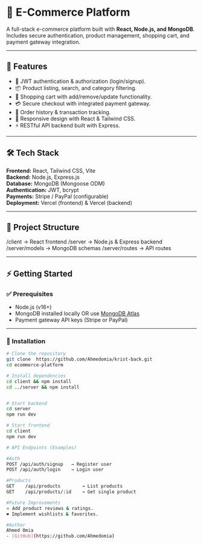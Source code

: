 # 🛒 E-Commerce Platform

A full-stack e-commerce platform built with **React, Node.js, and MongoDB**.  
Includes secure authentication, product management, shopping cart, and payment gateway integration.

---

## 🚀 Features

- 🔑 JWT authentication & authorization (login/signup).
- 📦 Product listing, search, and category filtering.
- 🛒 Shopping cart with add/remove/update functionality.
- 💳 Secure checkout with integrated payment gateway.
- 📜 Order history & transaction tracking.
- 📱 Responsive design with React & Tailwind CSS.
- ⚡ RESTful API backend built with Express.

---

## 🛠️ Tech Stack

**Frontend:** React, Tailwind CSS, Vite  
**Backend:** Node.js, Express.js  
**Database:** MongoDB (Mongoose ODM)  
**Authentication:** JWT, bcrypt  
**Payments:** Stripe / PayPal (configurable)  
**Deployment:** Vercel (frontend) & Vercel (backend)

---

## 📂 Project Structure

/client → React frontend
/server → Node.js & Express backend
/server/models → MongoDB schemas
/server/routes → API routes

---

## ⚡ Getting Started

### ✅ Prerequisites

- Node.js (v16+)
- MongoDB installed locally OR use [MongoDB Atlas](https://www.mongodb.com/atlas)
- Payment gateway API keys (Stripe or PayPal)

---

### 🔧 Installation

```bash
# Clone the repository
git clone  https://github.com/Ahmedomia/krist-back.git
cd ecommerce-platform

# Install dependencies
cd client && npm install
cd ../server && npm install


# Start backend
cd server
npm run dev

# Start frontend
cd client
npm run dev

# API Endpoints (Examples)

#Auth
POST /api/auth/signup   → Register user
POST /api/auth/login    → Login user

#Products
GET    /api/products        → List products
GET    /api/products/:id    → Get single product

#Future Improvements
⭐ Add product reviews & ratings.
❤️ Implement wishlists & favorites.

#Author
Ahmed Omia
- [GitHub](https://github.com/Ahmedomia)
```

